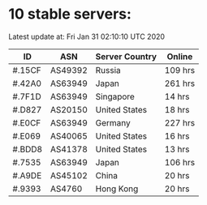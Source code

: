 # 10 stable servers:

Latest update at: Fri Jan 31 02:10:10 UTC 2020

| ID | ASN | Server Country | Online |
| -- | --- | -------------- | ------ |
| #.15CF | AS49392 | Russia | 109 hrs |
| #.42A0 | AS63949 | Japan | 261 hrs |
| #.7F1D | AS63949 | Singapore | 14 hrs |
| #.D827 | AS20150 | United States | 18 hrs |
| #.E0CF | AS63949 | Germany | 227 hrs |
| #.E069 | AS40065 | United States | 16 hrs |
| #.BDD8 | AS41378 | United States | 13 hrs |
| #.7535 | AS63949 | Japan | 106 hrs |
| #.A9DE | AS45102 | China | 20 hrs |
| #.9393 | AS4760 | Hong Kong | 20 hrs |

